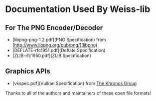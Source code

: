 # Documentation Used By Weiss-lib

## For The PNG Encoder/Decoder

+ [libpng-png-1.2.pdf](PNG Specification) from [http://www.libpng.org/pub/png/](libpng)
+ [DEFLATE-rfc1951.pdf](Deflate Specification)
+ [ZLIB-rfc1950.pdf](ZLIB Specification)

## Graphics APIs

+ [vkspec.pdf](Vulkan Specification) from [The Khronos Group](https://www.khronos.org/)

Thanks to all of the authors and maintainers of these open file formats!